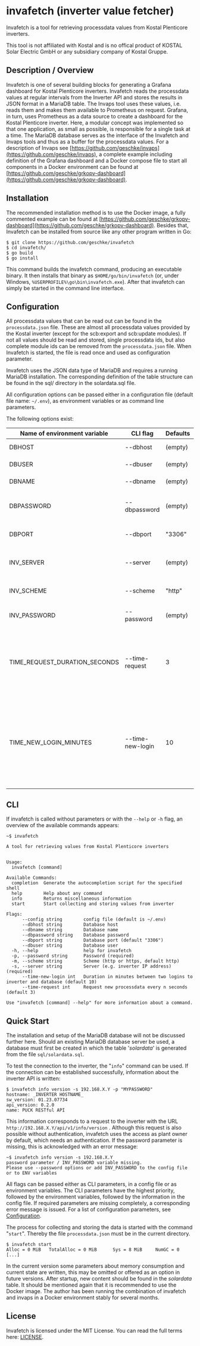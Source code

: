 # invafetch (inverter value fetcher)

Invafetch is a tool for retrieving processdata values from Kostal Plenticore inverters.

This tool is not affiliated with Kostal and is no offical product of KOSTAL Solar Electric GmbH or any subsidiary company of Kostal Gruppe.

## Description / Overview

Invafetch is one of several building blocks for generating a Grafana dashboard for Kostal Plenticore inverters. Invafetch reads the processdata values at regular intervals from the Inverter API and stores the results in JSON format in a MariaDB table. The Invaps tool uses these values, i.e. reads them and makes them available to Prometheus on request. Grafana, in turn, uses Prometheus as a data source to create a dashboard for the Kostal Plenticore inverter. Here, a modular concept was implemented so that one application, as small as possible, is responsible for a single task at a time. The MariaDB database serves as the interface of the Invafetch and Invaps tools and thus as a buffer for the processdata values. For a description of Invaps see [https://github.com/geschke/invaps](https://github.com/geschke/invaps), a complete example including definition of the Grafana dashboard and a Docker compose file to start all components in a Docker environment can be found at [https://github.com/geschke/grkopv-dashboard](https://github.com/geschke/grkopv-dashboard).


## Installation

The recommended installation method is to use the Docker image, a fully commented example can be found at [https://github.com/geschke/grkopv-dashboard](https://github.com/geschke/grkopv-dashboard). Besides that, Invafetch can be installed from source like any other program written in Go:

```text
$ git clone https://github.com/geschke/invafetch
$ cd invafetch/
$ go build
$ go install
```

This command builds the invafetch command, producing an executable binary. It then installs that binary as `$HOME/go/bin/invafetch` (or, under Windows, `%USERPROFILE%\go\bin\invafetch.exe`).
After that invafetch can simply be started in the command line interface.


## Configuration

All processdata values that can be read out can be found in the `processdata.json` file. These are almost all processdata values provided by the Kostal inverter (except for the scb:export and scb:update modules). If not all values should be read and stored, single processdata ids, but also complete module ids can be removed from the `processdata.json` file. When Invafetch is started, the file is read once and used as configuration parameter.

Invafetch uses the JSON data type of MariaDB and requires a running MariaDB installation. The corresponding definition of the table structure can be found in the sql/ directory in the solardata.sql file.

All configuration options can be passed either in a configuration file (default file name: `~/.env`), as environment variables or as command line parameters.

The following options exist:

|Name of environment variable|CLI flag|Defaults|Example|Hint|
|--------------------|-------------|------------|--------|-------|
|DBHOST|--dbhost|(empty)|"db.example.com"|database server|
|DBUSER|--dbuser|(empty)|"solardbuser"|database username|
|DBNAME|--dbname|(empty)|"solardb"|name of database|
|DBPASSWORD|--dbpassword|(empty)|"myDBPassword"|password of database user|
|DBPORT|--dbport|"3306"|"3306"|MariaDB port (optional)|
|INV_SERVER|--server|(empty)|"192.168.0.100"|inverter address (FQDN or IP)|
|INV_SCHEME|--scheme|"http"|"http"|possible values: http or https|
|INV_PASSWORD|--password|(empty)|"myPlantOwnerPassword"|plant owner password|
|TIME_REQUEST_DURATION_SECONDS|--time-request|3|5|time span between two requests in seconds, i.e. values are read every n seconds|
|TIME_NEW_LOGIN_MINUTES|--time-new-login|10|15|Duration of a session in minutes. A logout and subsequent login occurs after n minutes, so that a new session is created.|

## CLI

If invafetch is called without parameters or with the `--help` or `-h` flag, an overview of the available commands appears:

```text
~$ invafetch

A tool for retrieving values from Kostal Plenticore inverters


Usage:
  invafetch [command]

Available Commands:
  completion  Generate the autocompletion script for the specified shell
  help        Help about any command
  info        Returns miscellaneous information
  start       Start collecting and storing values from inverter

Flags:
      --config string        config file (default is ~/.env)
      --dbhost string        Database host
      --dbname string        Database name
      --dbpassword string    Database password
      --dbport string        Database port (default "3306")
      --dbuser string        Database user
  -h, --help                 help for invafetch
  -p, --password string      Password (required)
  -m, --scheme string        Scheme (http or https, default http)
  -s, --server string        Server (e.g. inverter IP address) (required)
      --time-new-login int   Duration in minutes between two logins to inverter and database (default 10)
      --time-request int     Request new processdata every n seconds (default 3)

Use "invafetch [command] --help" for more information about a command.

```

## Quick Start

The installation and setup of the MariaDB database will not be discussed further here. Should an existing MariaDB database server be used, a database must first be created in which the table '*solardata*' is generated from the file `sql/solardata.sql`.

To test the connection to the inverter, the "`info`" command can be used. If the connection can be established successfully, information about the inverter API is written:

```text
$ invafetch info version -s 192.168.X.Y -p "MYPASSWORD"
hostname: _INVERTER HOSTNAME_
sw_version: 01.23.07734
api_version: 0.2.0
name: PUCK RESTful API
```

This information corresponds to a request to the inverter with the URL `http://192.168.X.Y/api/v1/info/version` . Although this request is also possible without authentication, invafetch uses the access as plant owner by default, which needs an authentication. If the password parameter is missing, this is acknowledged with an error message:

```text
~$ invafetch info version -s 192.168.X.Y
password parameter / INV_PASSWORD variable missing.
Please use --password options or add INV_PASSWORD to the config file or to ENV variables
```

All flags can be passed either as CLI parameters, in a config file or as environment variables. The CLI parameters have the highest priority, followed by the environment variables, followed by the information in the config file. If required parameters are missing completely, a corresponding error message is issued. For a list of configuration parameters, see [Configuration](#configuration).

The process for collecting and storing the data is started with the command "`start`". Thereby the file `processdata.json` must be in the current directory.

```text
$ invafetch start
Alloc = 0 MiB   TotalAlloc = 0 MiB      Sys = 8 MiB     NumGC = 0
[...]
```

In the current version some parameters about memory consumption and current state are written, this may be omitted or offered as an option in future versions. After startup, new content should be found in the *solardata* table. It should be mentioned again that it is recommended to use the Docker image. The author has been running the combination of invafetch and invaps in a Docker environment stably for several months.

## License

Invafetch is licensed under the MIT License. You can read the full terms here: [LICENSE](LICENSE).
